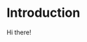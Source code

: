# Introduction

Hi there!

<script>
  document.body.dataset.mdColorScheme = "default";
  document.body.dataset.mdColorPrimary = "light-blue";
</script>